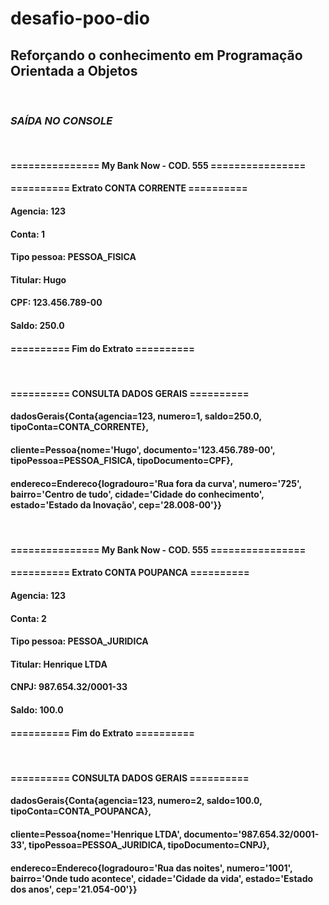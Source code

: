 # desafio-poo-dio

## Reforçando o conhecimento em Programação Orientada a Objetos
<br>

### ***SAÍDA NO CONSOLE***
<br>

#### =============== My Bank Now - COD. 555 ================
#### ========== Extrato CONTA CORRENTE ==========
#### Agencia: 123
#### Conta: 1
#### Tipo pessoa: PESSOA_FISICA
#### Titular: Hugo
#### CPF: 123.456.789-00
#### Saldo: 250.0
#### ========== Fim do Extrato ==========
<br>

#### ========== CONSULTA DADOS GERAIS ==========
#### dadosGerais{Conta{agencia=123, numero=1, saldo=250.0, tipoConta=CONTA_CORRENTE},
#### cliente=Pessoa{nome='Hugo', documento='123.456.789-00', tipoPessoa=PESSOA_FISICA, tipoDocumento=CPF},
#### endereco=Endereco{logradouro='Rua fora da curva', numero='725', bairro='Centro de tudo', cidade='Cidade do conhecimento', estado='Estado da Inovação', cep='28.008-00'}}
<br>

#### =============== My Bank Now - COD. 555 ================
#### ========== Extrato CONTA POUPANCA ==========
#### Agencia: 123
#### Conta: 2
#### Tipo pessoa: PESSOA_JURIDICA
#### Titular: Henrique LTDA
#### CNPJ: 987.654.32/0001-33
#### Saldo: 100.0
#### ========== Fim do Extrato ==========
<br>

#### ========== CONSULTA DADOS GERAIS ==========
#### dadosGerais{Conta{agencia=123, numero=2, saldo=100.0, tipoConta=CONTA_POUPANCA},
#### cliente=Pessoa{nome='Henrique LTDA', documento='987.654.32/0001-33', tipoPessoa=PESSOA_JURIDICA, tipoDocumento=CNPJ},
#### endereco=Endereco{logradouro='Rua das noites', numero='1001', bairro='Onde tudo acontece', cidade='Cidade da vida', estado='Estado dos anos', cep='21.054-00'}}
